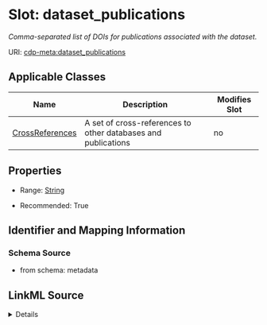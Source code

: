 # Slot: dataset_publications


_Comma-separated list of DOIs for publications associated with the dataset._



URI: [cdp-meta:dataset_publications](metadatadataset_publications)



<!-- no inheritance hierarchy -->




## Applicable Classes

| Name | Description | Modifies Slot |
| --- | --- | --- |
[CrossReferences](CrossReferences.md) | A set of cross-references to other databases and publications |  no  |







## Properties

* Range: [String](String.md)

* Recommended: True





## Identifier and Mapping Information







### Schema Source


* from schema: metadata




## LinkML Source

<details>
```yaml
name: dataset_publications
description: Comma-separated list of DOIs for publications associated with the dataset.
from_schema: metadata
rank: 1000
alias: dataset_publications
owner: CrossReferences
domain_of:
- CrossReferences
range: string
recommended: true
inlined: true
inlined_as_list: true

```
</details>
